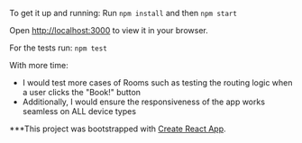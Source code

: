 To get it up and running: Run `npm install` and then `npm start`

Open [http://localhost:3000](http://localhost:3000) to view it in your browser.

For the tests run: `npm test`

With more time:
- I would test more cases of Rooms such as testing the routing logic when a user clicks the "Book!" button
- Additionally, I would ensure the responsiveness of the app works seamless on ALL device types

***This project was bootstrapped with [Create React App](https://github.com/facebook/create-react-app).